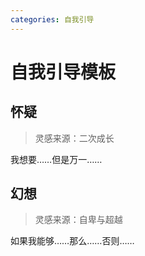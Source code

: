 ```yaml
---
categories: 自我引导
---
```


# 自我引导模板

## 怀疑

> 灵感来源：二次成长

我想要……但是万一……

## 幻想

> 灵感来源：自卑与超越

如果我能够……那么……否则……
